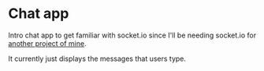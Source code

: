 # Chat app
Intro chat app to get familiar with socket.io since I'll be needing socket.io for [another project of mine](https://github.com/AlisonWonderland/Express-Apps/tree/master/Github%20Profile%20Stats). 

It currently just displays the messages that users type.